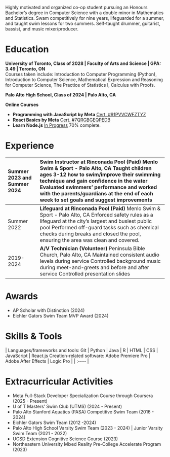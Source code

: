 Highly motivated and organized co-op student pursuing an Honours Bachelor’s degree in Computer Science with a double minor in Mathematics and Statistics. Swam competitively for nine years, lifeguarded for a summer, and taught swim lessons for two summers. Self-taught drummer, guitarist, bassist, and music mixer/producer.

# **Education**

**University of Toronto, Class of 2028 | Faculty of Arts and Science | GPA: 3.49 | Toronto, ON**  
Courses taken include: Introduction to Computer Programming (Python), Introduction to Computer Science, Mathematical Expression and Reasoning for Computer Science, The Practice of Statistics I, Calculus with Proofs.

**Palo Alto High School, Class of 2024 | Palo Alto, CA**

**Online Courses**

* **Programming with JavaScript by Meta** [Cert. \#91PVVCWFZTYZ](https://coursera.org/share/1d3fa66548b93196d3116c3cfed23d68)  
* **React Basics by Meta** [Cert. \#7QRGBGEQPEDB](https://coursera.org/share/bc31bd8a21212769e696990df7054f28)  
* **Learn Node.js** [In Progress](http://Node.js) 70% complete.

# **Experience**

| Summer 2023 and         Summer 2024   | Swim Instructor at Rinconada Pool (Paid)  Menlo Swim & Sport \- Palo Alto, CA Taught children ages 3-12 how to swim/improve their swimming technique and gain confidence in the water Evaluated swimmers’ performance and worked with the parents/guardians at the end of each week to set goals and suggest improvements |
| :---- | :---- |
| Summer 2022 | **Lifeguard at Rinconada Pool (Paid)**  Menlo Swim & Sport \- Palo Alto, CA Enforced safety rules as a lifeguard at the city’s largest and busiest public pool Performed off-guard tasks such as chemical checks during breaks and closed the pool, ensuring the area was clean and covered. |
| 2019-2024 | **A/V Technician (Volunteer)** Peninsula Bible Church, Palo Alto, CA Maintained consistent audio levels during service Controlled background music during meet-and-greets and before and after service Controlled presentation slides |

# **Awards**

* AP Scholar with Distinction (2024)  
* Eichler Gators Swim Team MVP Award (2024)

# **Skills & Tools**

| Languages/frameworks and tools: Git | Python | Java | R | HTML | CSS | JavaScript | React.js Creation-related software: Adobe Premiere Pro | Adobe After Effects | Logic Pro |
| :---- |

# **Extracurricular Activities**

* Meta Full-Stack Developer Specialization Course through Coursera (2025 \- Present)  
* U of T Masters’ Swim Club (UTMS) (2024 \- Present)  
* Palo Alto Stanford Aquatics (PASA) Competitive Swim Team (2016 \- 2024\)  
* Eichler Gators Swim Team (2012 \-2024)  
* Palo Alto High School Varsity Swim Team (2023 \- 2024\) | Junior Varsity Swim Team (2021 \- 2022\)  
* UCSD Extension Cognitive Science Course (2023)  
* Northeastern University Mixed Reality Pre-College Accelerate Program (2023)